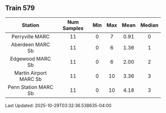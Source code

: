 ## Train 579

| Station | Num Samples | Min | Max | Mean | Median |
| :-----: | :---------: | :-: | :-: | :--: | :----: |
| Perryville MARC | 11 | 0 | 7 | 0.91 | 0 |
| Aberdeen MARC Sb | 11 | 0 | 6 | 1.36 | 1 |
| Edgewood MARC Sb | 11 | 0 | 6 | 2.00 | 2 |
| Martin Airport MARC Sb | 11 | 0 | 10 | 3.36 | 3 |
| Penn Station MARC Sb | 11 | 0 | 10 | 4.18 | 3 |


Last Updated: 2025-10-29T03:32:36.538635-04:00